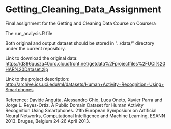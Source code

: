 # Getting_Cleaning_Data_Assignment
Final assignment for the Getting and Cleaning Data Course on Coursera 

The run_analysis.R file 

Both original and output dataset should be stored in "../data/" directory under the current repository. 




Link to download the original data: https://d396qusza40orc.cloudfront.net/getdata%2Fprojectfiles%2FUCI%20HAR%20Dataset.zip

Link to the project description: http://archive.ics.uci.edu/ml/datasets/Human+Activity+Recognition+Using+Smartphones

Reference: 
Davide Anguita, Alessandro Ghio, Luca Oneto, Xavier Parra and Jorge L. Reyes-Ortiz. A Public Domain Dataset for Human Activity Recognition Using Smartphones. 21th European Symposium on Artificial Neural Networks, Computational Intelligence and Machine Learning, ESANN 2013. Bruges, Belgium 24-26 April 2013.
